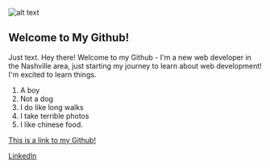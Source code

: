 ![alt text](https://i.imgur.com/81qyN1y.jpg)

## Welcome to My Github!

Just text. Hey there! Welcome to my Github - I'm a new web developer in the Nashville area, just starting my journey to learn about web development! I'm excited to learn things.

1. A boy
2. Not a dog
3. I do like long walks
4. I take terrible photos
5. I like chinese food.

[This is a link to my Github!](https://github.com/james-logan)

[LinkedIn](https://www.linkedin.com/in/jblogan)
